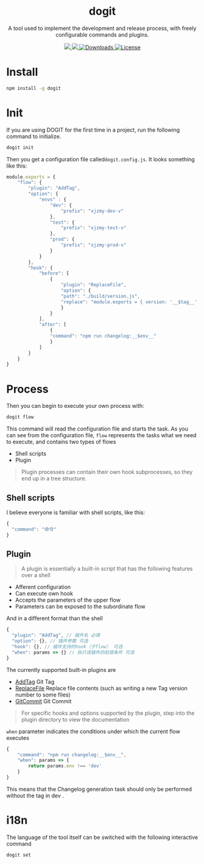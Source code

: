 <h1 align="center">dogit</h1>

<p align="center">A tool used to implement the development and release process, with freely configurable commands and plugins.</p>

<p align="center">
    <a href="https://www.npmjs.com/package/dogit">
        <img src="https://img.shields.io/npm/v/dogit.svg" />
    </a>
    <a href="https://www.npmjs.com/package/dogit">
        <img src="https://img.shields.io/npm/dt/dogit.svg" >
    </a>
    <a href="https://www.npmjs.com/package/dogit">
        <img src="https://img.shields.io/npm/dm/dogit.svg" alt="Downloads">
    </a>
    <a href="https://github.com/CDTRSFE/dogit/blob/master/LICENSE.md">
        <img src="https://img.shields.io/npm/l/dogit.svg" alt="License">
    </a>
</p>


#   Install

```bash
npm install -g dogit
```

# Init

If you are using DOGIT for the first time in a project, run the following command to initialize.

```bash
dogit init
```
Then you get a configuration file called`dogit.config.js`. It looks something like this:

```js
module.exports = {
    "flow": {
        "plugin": "AddTag",
        "option": {
            "envs" : {
                "dev": {
                    "prefix": "xjzmy-dev-v"
                },
                "test": {
                    "prefix": "xjzmy-test-v"
                },
                "prod": {
                    "prefix": "xjzmy-prod-v"
                }
            }
        },
        "hook": {
            "before": [
                {
                    "plugin": "ReplaceFile",
                    "option": {
                    "path": "./build/version.js",
                    "replace": "module.exports = { version: '__$tag__' }"
                    }
                }
            ],
            "after": [
                {
                "command": "npm run changelog:__$env__"
                }
            ]
        }
    }
}
```


# Process
Then you can  begin to execute your own process with:
```bash
dogit flow
```
This command will read the configuration file  and starts the task. As you can see from the configuration file, `flow` represents the tasks what we need to execute, and contains two types of flows

- Shell scripts
- Plugin

> Plugin processes can contain their own hook subprocesses, so they end up in a tree structure.

## Shell scripts

I believe everyone is familiar with shell scripts, like this:
```js
{
  "command": "命令"
}
```

## Plugin

> A plugin is essentially a built-in script that has the following features over a shell
- Afferent configuration
- Can execute own hook
- Accepts the parameters of the upper flow
- Parameters can be exposed to the subordinate flow


And in a different format than the shell

```js
{
  "plugin": "AddTag", // 插件名 必填
  "option": {}, // 插件参数 可选
  "hook": {}, // 插件支持的hook（子flow） 可选
  "when": params => {} // 执行该插件的前提条件 可选
}
```
The currently supported built-in plugins are

- [AddTag](./plugin/AddTag)  Git Tag
- [ReplaceFile](./plugin/ReplaceFile) Replace file contents (such as writing a new Tag version number to some files)
- [GitCommit](./plugin/GitCommit) Git Commit 


> For specific hooks and options supported by the plugin, step into the plugin directory to view the documentation

`when` parameter indicates the conditions under which the current flow executes

```js
{
    "command": "npm run changelog:__$env__",
    "when": params => {
        return params.env !== 'dev'
    }
}
```

This means that the Changelog generation task should only be performed without the tag in dev .

# i18n


The language of the tool itself can be switched with the following interactive command

```bash
dogit set
```
